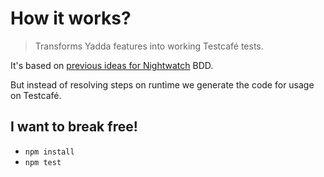 # How it works?

> Transforms Yadda features into working Testcafé tests.

It's based on [previous ideas for Nightwatch](https://github.com/tacoss/y2nw) BDD.

But instead of resolving steps on runtime we generate the code for usage on Testcafé.

## I want to break free!

- `npm install`
- `npm test`
